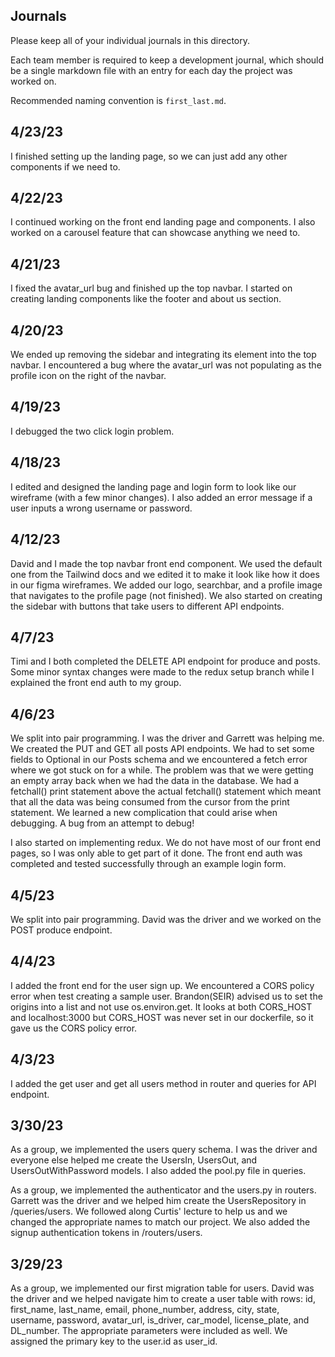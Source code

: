 ## Journals

Please keep all of your individual journals in this directory.

Each team member is required to keep a development journal, which should be a single markdown file with an entry for each day the project was worked on.

Recommended naming convention is `first_last.md`.

## 4/23/23

I finished setting up the landing page, so we can just add any other components if we need to.

## 4/22/23

I continued working on the front end landing page and components. I also worked on a carousel feature that can showcase anything we need to.

## 4/21/23

I fixed the avatar_url bug and finished up the top navbar. I started on creating landing components like the footer and about us section.

## 4/20/23

We ended up removing the sidebar and integrating its element into the top navbar. I encountered a bug where the avatar_url was not populating as the profile icon on the right of the navbar.

## 4/19/23

I debugged the two click login problem.

## 4/18/23

I edited and designed the landing page and login form to look like our wireframe (with a few minor changes). I also added an error message if a user inputs a wrong username or password.

## 4/12/23

David and I made the top navbar front end component. We used the default one from the Tailwind docs and we edited it to make it look like how it does in our figma wireframes. We added our logo, searchbar, and a profile image that navigates to the profile page (not finished). We also started on creating the sidebar with buttons that take users to different API endpoints.

## 4/7/23

Timi and I both completed the DELETE API endpoint for produce and posts. Some minor syntax changes were made to the redux setup branch while I explained the front end auth to my group.

## 4/6/23

We split into pair programming. I was the driver and Garrett was helping me. We created the PUT and GET all posts API endpoints. We had to set some fields to Optional in our Posts schema and we encountered a fetch error where we got stuck on for a while. The problem was that we were getting an empty array back when we had the data in the database. We had a fetchall() print statement above the actual fetchall() statement which meant that all the data was being consumed from the cursor from the print statement. We learned a new complication that could arise when debugging. A bug from an attempt to debug!

I also started on implementing redux. We do not have most of our front end pages, so I was only able to get part of it done. The front end auth was completed and tested successfully through an example login form.

## 4/5/23

We split into pair programming. David was the driver and we worked on the POST produce endpoint.

## 4/4/23

I added the front end for the user sign up. We encountered a CORS policy error when test creating a sample user. Brandon(SEIR) advised us to set the origins into a list and not use os.environ.get. It looks at both CORS_HOST and localhost:3000 but CORS_HOST was never set in our dockerfile, so it gave us the CORS policy error.

## 4/3/23

I added the get user and get all users method in router and queries for API endpoint.

## 3/30/23

As a group, we implemented the users query schema. I was the driver and everyone else helped me create the UsersIn, UsersOut, and UsersOutWithPassword models. I also added the pool.py file in queries.

As a group, we implemented the authenticator and the users.py in routers. Garrett was the driver and we helped him create the UsersRepository in /queries/users. We followed along Curtis' lecture to help us and we changed the appropriate names to match our project. We also added the signup authentication tokens in /routers/users.

## 3/29/23

As a group, we implemented our first migration table for users. David was the driver and we helped navigate him to create a user table with rows: id, first_name, last_name, email, phone_number, address, city, state, username, password, avatar_url, is_driver, car_model, license_plate, and DL_number. The appropriate parameters were included as well. We assigned the primary key to the user.id as user_id.
